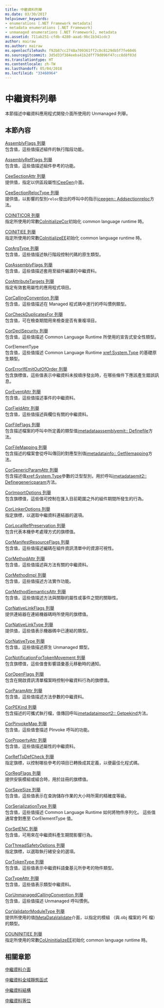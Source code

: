 ```yaml
---
title: 中繼資料列舉
ms.date: 03/30/2017
helpviewer_keywords:
- enumerations [.NET Framework metadata]
- metadata enumerations [.NET Framework]
- unmanaged enumerations [.NET Framework], metadata
ms.assetid: 711ab251-cfdb-4280-aaa6-9bc1b341cdc3
author: mairaw
ms.author: mairaw
ms.openlocfilehash: f92b87cc2748a709361ff2c0c8129db5f7fe6046
ms.sourcegitcommit: 3d5d33f384eeba41b2dff79d096f47ccc8d8f03d
ms.translationtype: HT
ms.contentlocale: zh-TW
ms.lasthandoff: 05/04/2018
ms.locfileid: "33460964"
---
```

# <a name="metadata-enumerations"></a>中繼資料列舉
本節描述中繼資料應用程式開發介面所使用的 Unmanaged 列舉。  
  
## <a name="in-this-section"></a>本節內容  
 [AssemblyFlags 列舉](../../../../docs/framework/unmanaged-api/metadata/assemblyflags-enumeration.md)  
 包含值，這些值描述組件的執行階段功能。  
  
 [AssemblyRefFlags 列舉](../../../../docs/framework/unmanaged-api/metadata/assemblyrefflags-enumeration.md)  
 包含值，這些值描述組件參考的功能。  
  
 [CeeSectionAttr 列舉](../../../../docs/framework/unmanaged-api/metadata/ceesectionattr-enumeration.md)  
 提供值，指定以供區段屬性[ICeeGen](../../../../docs/framework/unmanaged-api/metadata/iceegen-interface.md)介面。  
  
 [CeeSectionRelocType 列舉](../../../../docs/framework/unmanaged-api/metadata/ceesectionreloctype-enumeration.md)  
 提供值，以影響的型別`reloc`發出的呼叫中的指示[iceegen:: Addsectionreloc](../../../../docs/framework/unmanaged-api/metadata/iceegen-addsectionreloc-method.md)方法。  
  
 [COINITICOR 列舉](../../../../docs/framework/unmanaged-api/metadata/coiniticor-enumeration.md)  
 指定所使用的常數[CoInitializeCor](../../../../docs/framework/unmanaged-api/hosting/coinitializecor-function.md)初始化 common language runtime 時。  
  
 [COINITIEE 列舉](../../../../docs/framework/unmanaged-api/metadata/coinitiee-enumeration.md)  
 指定所使用的常數[CoInitializeEE](../../../../docs/framework/unmanaged-api/hosting/coinitializeee-function.md)初始化 common language runtime 時。  
  
 [CorArgType 列舉](../../../../docs/framework/unmanaged-api/metadata/corargtype-enumeration.md)  
 包含值，這些值描述執行階段控制代碼的原生類型。  
  
 [CorAssemblyFlags 列舉](../../../../docs/framework/unmanaged-api/metadata/corassemblyflags-enumeration.md)  
 包含值，這些值描述套用至組件編譯的中繼資料。  
  
 [CorAttributeTargets 列舉](../../../../docs/framework/unmanaged-api/metadata/corattributetargets-enumeration.md)  
 指定有效套用屬性的應用程式項目。  
  
 [CorCallingConvention 列舉](../../../../docs/framework/unmanaged-api/metadata/corcallingconvention-enumeration.md)  
 包含值，這些值描述在 Managed 程式碼中進行的呼叫慣例類型。  
  
 [CorCheckDuplicatesFor 列舉](../../../../docs/framework/unmanaged-api/metadata/corcheckduplicatesfor-enumeration.md)  
 包含值，可在檢查期間用來檢查是否有重複項目。  
  
 [CorDeclSecurity 列舉](../../../../docs/framework/unmanaged-api/metadata/cordeclsecurity-enumeration.md)  
 包含值，這些值描述 Common Language Runtime 所使用的宣告式安全性類型。  
  
 CorElementType  
 包含值，這些值描述 Common Language Runtime <xref:System.Type> 的基礎原生類型。  
  
 [CorErrorIfEmitOutOfOrder 列舉](../../../../docs/framework/unmanaged-api/metadata/corerrorifemitoutoforder-enumeration.md)  
 包含旗標值，這些值表示中繼資料未按順序發出時，在哪些條件下應該產生錯誤訊息。  
  
 [CorEventAttr 列舉](../../../../docs/framework/unmanaged-api/metadata/coreventattr-enumeration.md)  
 包含值，這些值描述事件的中繼資料。  
  
 [CorFieldAttr 列舉](../../../../docs/framework/unmanaged-api/metadata/corfieldattr-enumeration.md)  
 包含值，這些值描述與欄位有關的中繼資料。  
  
 [CorFileFlags 列舉](../../../../docs/framework/unmanaged-api/metadata/corfileflags-enumeration.md)  
 包含描述檔案的呼叫中所定義的類型值[imetadataassemblyemit:: Definefile](../../../../docs/framework/unmanaged-api/metadata/imetadataassemblyemit-definefile-method.md)方法。  
  
 [CorFileMapping 列舉](../../../../docs/framework/unmanaged-api/metadata/corfilemapping-enumeration.md)  
 包含描述的檔案會從呼叫傳回的對應型別值[imetadatainfo:: Getfilemapping](../../../../docs/framework/unmanaged-api/metadata/imetadatainfo-getfilemapping-method.md)方法。  
  
 [CorGenericParamAttr 列舉](../../../../docs/framework/unmanaged-api/metadata/corgenericparamattr-enumeration.md)  
 包含描述值<xref:System.Type>參數的泛型型別，用於呼叫[imetadataemit2:: Definegenericparam](../../../../docs/framework/unmanaged-api/metadata/imetadataemit2-definegenericparam-method.md)方法。  
  
 [CorImportOptions 列舉](../../../../docs/framework/unmanaged-api/metadata/corimportoptions-enumeration.md)  
 包含旗標值，這些值可控制在匯入目前範圍之外的組件期間所發生的行為。  
  
 [CorLinkerOptions 列舉](../../../../docs/framework/unmanaged-api/metadata/corlinkeroptions-enumeration.md)  
 指定旗標，以選取中繼資料連結器的選項。  
  
 [CorLocalRefPreservation 列舉](../../../../docs/framework/unmanaged-api/metadata/corlocalrefpreservation-enumeration.md)  
 包含代表本機參考處理方式的旗標值。  
  
 [CorManifestResourceFlags 列舉](../../../../docs/framework/unmanaged-api/metadata/cormanifestresourceflags-enumeration.md)  
 包含值，這些值描述編碼在組件資訊清單中的資源可視性。  
  
 [CorMethodAttr 列舉](../../../../docs/framework/unmanaged-api/metadata/cormethodattr-enumeration.md)  
 包含值，這些值描述與方法有關的中繼資料。  
  
 [CorMethodImpl 列舉](../../../../docs/framework/unmanaged-api/metadata/cormethodimpl-enumeration.md)  
 包含值，這些值描述方法實作功能。  
  
 [CorMethodSemanticsAttr 列舉](../../../../docs/framework/unmanaged-api/metadata/cormethodsemanticsattr-enumeration.md)  
 包含值，這些值描述方法與關聯的屬性或事件之間的關聯性。  
  
 [CorNativeLinkFlags 列舉](../../../../docs/framework/unmanaged-api/metadata/cornativelinkflags-enumeration.md)  
 提供連結器在連結機器碼時所使用的旗標值。  
  
 [CorNativeLinkType 列舉](../../../../docs/framework/unmanaged-api/metadata/cornativelinktype-enumeration.md)  
 提供值，這些值表示機器碼中已連結的類型。  
  
 [CorNativeType 列舉](../../../../docs/framework/unmanaged-api/metadata/cornativetype-enumeration.md)  
 包含值，這些值描述原生 Unmanaged 類型。  
  
 [CorNotificationForTokenMovement 列舉](../../../../docs/framework/unmanaged-api/metadata/cornotificationfortokenmovement-enumeration.md)  
 包含旗標值，這些值會影響語彙基元移動時的通知。  
  
 [CorOpenFlags 列舉](../../../../docs/framework/unmanaged-api/metadata/coropenflags-enumeration.md)  
 包含在開啟資訊清單檔案時控制中繼資料行為的旗標值。  
  
 [CorParamAttr 列舉](../../../../docs/framework/unmanaged-api/metadata/corparamattr-enumeration.md)  
 包含值，這些值描述方法參數的中繼資料。  
  
 [CorPEKind 列舉](../../../../docs/framework/unmanaged-api/metadata/corpekind-enumeration.md)  
 包含描述的可攜式執行檔，值傳回呼叫[imetadataimport2:: Getpekind](../../../../docs/framework/unmanaged-api/metadata/imetadataimport2-getpekind-method.md)方法。  
  
 [CorPinvokeMap 列舉](../../../../docs/framework/unmanaged-api/metadata/corpinvokemap-enumeration.md)  
 包含值，這些值會描述 PInvoke 呼叫的功能。  
  
 [CorPropertyAttr 列舉](../../../../docs/framework/unmanaged-api/metadata/corpropertyattr-enumeration.md)  
 包含值，這些值描述屬性的中繼資料。  
  
 [CorRefToDefCheck 列舉](../../../../docs/framework/unmanaged-api/metadata/correftodefcheck-enumeration.md)  
 指定旗標，以控制哪些參考的項目已轉換成其定義，以便最佳化程式碼。  
  
 [CorRegFlags 列舉](../../../../docs/framework/unmanaged-api/metadata/corregflags-enumeration.md)  
 提供安裝模組或組合時，用於註冊的旗標值。  
  
 [CorSaveSize 列舉](../../../../docs/framework/unmanaged-api/metadata/corsavesize-enumeration.md)  
 包含值，這些值表示在查詢儲存作業的大小時所需的精確度等級。  
  
 [CorSerializationType 列舉](../../../../docs/framework/unmanaged-api/metadata/corserializationtype-enumeration.md)  
 包含值，這些值描述 Common Language Runtime 如何將物件序列化。 這些值通常會對應至 CorElementType 值。  
  
 [CorSetENC 列舉](../../../../docs/framework/unmanaged-api/metadata/corsetenc-enumeration.md)  
 包含值，可用來在中繼資料產生期間影響行為。  
  
 [CorThreadSafetyOptions 列舉](../../../../docs/framework/unmanaged-api/metadata/corthreadsafetyoptions-enumeration.md)  
 指定旗標，以選取執行緒安全的選項。  
  
 [CorTokenType 列舉](../../../../docs/framework/unmanaged-api/metadata/cortokentype-enumeration.md)  
 包含值，這些值表示中繼資料語彙基元所參考的物件類型。  
  
 [CorTypeAttr 列舉](../../../../docs/framework/unmanaged-api/metadata/cortypeattr-enumeration.md)  
 包含值，這些值表示類型中繼資料。  
  
 [CorUnmanagedCallingConvention 列舉](../../../../docs/framework/unmanaged-api/metadata/corunmanagedcallingconvention-enumeration.md)  
 包含值，這些值描述 Unmanaged 呼叫慣例。  
  
 [CorValidatorModuleType 列舉](../../../../docs/framework/unmanaged-api/metadata/corvalidatormoduletype-enumeration.md)  
 提供所使用的值[IMetaDataValidate](../../../../docs/framework/unmanaged-api/metadata/imetadatavalidate-interface.md)介面，以指定的模組 （與.obj 檔案的 PE 檔） 的類型。  
  
 [COUNINITIEE 列舉](../../../../docs/framework/unmanaged-api/metadata/couninitiee-enumeration.md)  
 指定所使用的常數[CoUninitializeEE](../../../../docs/framework/unmanaged-api/hosting/couninitializeee-function.md)初始化 common language runtime 時。  
  
## <a name="related-sections"></a>相關章節  
 [中繼資料介面](../../../../docs/framework/unmanaged-api/metadata/metadata-interfaces.md)  
  
 [中繼資料全域靜態函式](../../../../docs/framework/unmanaged-api/metadata/metadata-global-static-functions.md)  
  
 [中繼資料結構](../../../../docs/framework/unmanaged-api/metadata/metadata-structures.md)  
  
 [中繼資料等位](../../../../docs/framework/unmanaged-api/metadata/metadata-unions.md)
